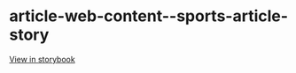 # article-web-content--sports-article-story

[View in storybook](https://raw.githack.com/Independent-Digital-News-and-Media-Ltd/indy-branch-review/PR-7713-sb/index.html?path=/story/article-web-content--sports-article-story)